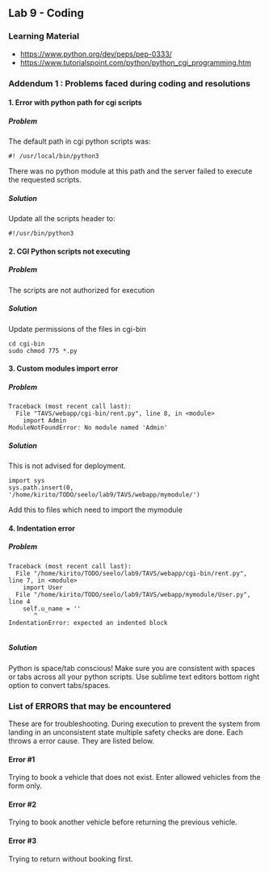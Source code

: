 ## Lab 9  - Coding

### Learning Material

* https://www.python.org/dev/peps/pep-0333/
* https://www.tutorialspoint.com/python/python_cgi_programming.htm

### Addendum 1 : Problems faced during coding and resolutions

#### 1. Error with python path for cgi scripts

##### Problem

The default path in cgi python scripts was:
```
#! /usr/local/bin/python3
```
There was no python module at this path and the server failed to execute the requested scripts.

##### Solution

Update all the scripts header to:
```
#!/usr/bin/python3
```

#### 2. CGI Python scripts not executing

##### Problem
The scripts are not authorized for execution

##### Solution
Update permissions of the files in cgi-bin
```
cd cgi-bin
sudo chmod 775 *.py
```
#### 3. Custom modules import error

##### Problem
```
Traceback (most recent call last):
  File "TAVS/webapp/cgi-bin/rent.py", line 8, in <module>
    import Admin
ModuleNotFoundError: No module named 'Admin'

```
##### Solution 
This is not advised for deployment.
```
import sys
sys.path.insert(0, '/home/kirito/TODO/seelo/lab9/TAVS/webapp/mymodule/')

```
Add this to files which need to import the mymodule

#### 4. Indentation error

##### Problem

```
Traceback (most recent call last):
  File "/home/kirito/TODO/seelo/lab9/TAVS/webapp/cgi-bin/rent.py", line 7, in <module>
    import User
  File "/home/kirito/TODO/seelo/lab9/TAVS/webapp/mymodule/User.py", line 4
    self.u_name = ''
       ^
IndentationError: expected an indented block
		
```

##### Solution

Python is space/tab conscious!
Make sure you are consistent with spaces or tabs across all your python scripts.
Use sublime text editors bottom right option to convert tabs/spaces.

### List of ERRORS that may be encountered
These are for troubleshooting. During execution to prevent the system from landing in an unconsistent state multiple safety checks are done. Each throws a error cause. They are listed below.

#### Error #1
Trying to book a vehicle that does not exist. Enter allowed vehicles from the form only.

#### Error #2
Trying to book another vehicle before returning the previous vehicle.

#### Error #3
Trying to return without booking first.